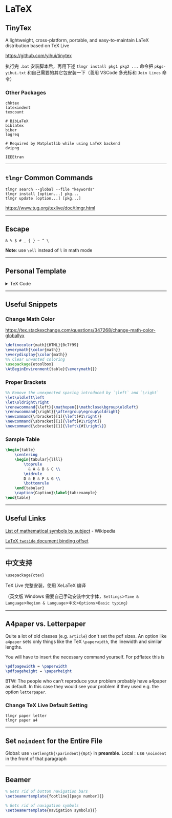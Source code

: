 # LaTeX

## TinyTex

A lightweight, cross-platform, portable, and easy-to-maintain LaTeX distribution based on TeX Live

<https://github.com/yihui/tinytex>

执行完 `.bat` 安装脚本后，再用下述 `tlmgr install pkg1 pkg2 ...` 命令把 `pkgs-yihui.txt` 和自己需要的其它包安装一下（善用 VSCode 多光标和 `Join Lines` 命令）

### Other Packages

```
chktex
latexindent
texcount

# BibLaTeX
biblatex
biber
logreq

# Required by Matplotlib while using LaTeX backend
dvipng

IEEEtran
```

---

## `tlmgr` Common Commands

```
tlmgr search --global --file "keywords"
tlmgr install [option...] pkg...
tlmgr update [option...] [pkg...]
```

<https://www.tug.org/texlive/doc/tlmgr.html>

---

## Escape

`& % $ # _ { } ~ ^ \`

**Note**: use `\ell` instead of `l` in math mode

---

## Personal Template

<details>
<summary>TeX Code</summary>

```latex
\documentclass{article}

%% Improve typesetting.
\usepackage{microtype}

%% Use geometry package to set up margins.
%% A4 paper is 8.27 × 11.69 inch.
\usepackage[a4paper, width=6.27in, height=9.69in, includehead]{geometry}

%% Set line spacing.
\usepackage{setspace}
\onehalfspacing%

%% Compact list (avoid too loose list under 1.5 linespace)
\usepackage{enumitem}
\setlist{noitemsep}

%% For `\includegraphics'
\usepackage{graphicx}

\usepackage{booktabs}
\usepackage{multirow}
\usepackage{xcolor}

%% ***** Math *****
\usepackage{amsmath}
%% For `\mathbb'
\usepackage{amssymb}
%% For `\coloneqq', `\underbrace'
%% If enabled, no longer need to load `amsmath' manually
% \usepackage{mathtools}

% \DeclareMathOperator*{\argmin}{arg\,min}

%% ***** URL *****
\colorlet{urlcolor}{red}

%% Setup the hyperref package for enabling links, bookmarks, and PDF properties.
\usepackage[hyphens]{url} %% Embedding URL's in document.
\usepackage[backref=page]{hyperref}
\hypersetup{
    colorlinks = true,
    citecolor  = blue
}

%% Capitalising all cross-reference names (e.g. Figure, Equation)
%% Must come as late as possible, especially after hyperref.
\usepackage[capitalise]{cleveref}

%% ***** Change the default font to sans-serif *****
%% <https://en.wikibooks.org/wiki/LaTeX/Fonts#Font_families>
\renewcommand{\familydefault}{\sfdefault}
%% Prevent warnings caused by sf font
%% <https://tex.stackexchange.com/questions/155604/itemize-under-sf-produce-a-font-warning>
\let\oldtextbullet\textbullet%
\renewcommand{\textbullet}{\rmfamily\oldtextbullet}
\usepackage{lmodern}

%% ***** Others *****
% \newcommand{\todo}[1]{\textcolor{blue}{[To-do: #1]}}

\begin{document}

\begin{center}
	\Large\textbf{Title}\\[5pt]
	\normalsize Author\\\today
\end{center}

\section{Introduction}

Your text

\pagebreak

\bibliography{ref}
\bibliographystyle{plain}

\end{document}
```

</details>

---

## Useful Snippets

### Change Math Color

<https://tex.stackexchange.com/questions/347268/change-math-color-globallyx>

```latex
\definecolor{math}{HTML}{0c7f99}
\everymath{\color{math}}
\everydisplay{\color{math}}
%% Clear unwanted coloring
\usepackage{etoolbox}
\AtBeginEnvironment{table}{\everymath{}}
```

### Proper Brackets

```latex
%% Remove the unexpected spacing introduced by `\left` and `\right`
\let\oldleft\left
\let\oldright\right
\renewcommand{\left}{\mathopen{}\mathclose\bgroup\oldleft}
\renewcommand{\right}{\aftergroup\egroup\oldright}
\newcommand{\rbracket}[1]{\left(#1\right)}
\newcommand{\sbracket}[1]{\left[#1\right]}
\newcommand{\cbracket}[1]{\left\{#1\right\}}
```

### Sample Table

```latex
\begin{table}
    \centering
    \begin{tabular}{llll}
        \toprule
          & A & B & C \\
        \midrule
        D & E & F & G \\
        \bottomrule
    \end{tabular}
    \caption{Caption}\label{tab:example}
\end{table}
```

---

## Useful Links

[List of mathematical symbols by subject](https://en.wikipedia.org/wiki/List_of_mathematical_symbols_by_subject) - Wikipedia

[LaTeX `twoside` document binding offset](https://tex.stackexchange.com/questions/27776/how-to-force-latex-to-put-even-pages-on-the-right-hand-side-in-documentclass-art/27786#27786)

---

## 中文支持

`\usepackage{ctex}`

TeX Live 完整安装，使用 XeLaTeX 编译

（英文版 Windows 需要自己手动安装中文字体，`Settings`>`Time & Language`>`Region & Language`>`中文`>`Options`>`Basic typing`）

---

## A4paper vs. Letterpaper

Quite a lot of old classes (e.g. `article`) don't set the pdf sizes. An option like `a4paper` sets only things like the TeX `\paperwidth`, the linewidth and similar lengths.

You will have to insert the necessary command yourself. For pdflatex this is

```latex
\pdfpagewidth = \paperwidth
\pdfpageheight = \paperheight
```

BTW: The people who can't reproduce your problem probably have a4paper as default. In this case they would see your problem if they used e.g. the option `letterpaper`.

### Change TeX Live Default Setting

```
tlmgr paper letter
tlmgr paper a4
```

---

## Set `noindent` for the Entire File

Global: use `\setlength{\parindent}{0pt}` in **preamble**.
Local : use `\noindent` in the front of that paragraph

---

## Beamer

```latex
% Gets rid of bottom navigation bars
\setbeamertemplate{footline}[page number]{}

% Gets rid of navigation symbols
\setbeamertemplate{navigation symbols}{}
```
